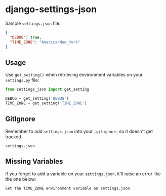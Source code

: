 # django-settings-json

Sample `settings.json` file:

```json
{
  "DEBUG": true, 
  "TIME_ZONE": "America/New_York"
}
```

Usage
--

Use `get_setting()` when retrieving environment variables on your `settings.py` file:

```python
from settings_json import get_setting

DEBUG = get_setting('DEBUG')
TIME_ZONE = get_setting('TIME_ZONE')
```

GitIgnore
--

Remember to add `settings.json` into your `.gitignore`, so it doesn't get tracked.

```
settings.json
```

Missing Variables
--

If you forget to add a variable on your `settings.json`, it'll raise an error like the one below:

`Set the TIME_ZONE environment variable on settings.json`
